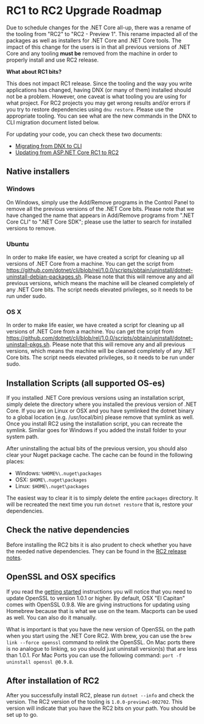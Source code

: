 # RC1 to RC2 Upgrade Roadmap

Due to schedule changes for the .NET Core all-up, there was a rename of the tooling from "RC2" to "RC2 - Preview 1". This rename impacted all of the packages as well as installers for .NET Core and .NET Core tools. The impact of this change for the users is in that all previous versions of .NET Core and any tooling **must be** removed from the machine in order to properly install and use RC2 release.

**What about RC1 bits?**

This does not impact RC1 release. Since the tooling and the way you write applications has changed, having DNX (or many of them) installed should not be a problem. However, one caveat is what tooling you are using for what project. For RC2 projects you may get wrong results and/or errors if you try to restore dependencies using `dnu restore`. Please use the appropriate tooling. You can see what are the new commands in the DNX to CLI migration document listed below.

For updating your code, you can check these two documents:

* [Migrating from DNX to CLI](http://dotnet.github.io/docs/core-concepts/dnx-migration.html)
* [Updating from ASP.NET Core RC1 to RC2]()

## Native installers

### Windows

On Windows, simply use the Add/Remove programs in the Control Panel to remove all the previous versions of the .NET Core bits. Please note that we have changed the name that appears in Add/Remove programs from ".NET Core CLI" to ".NET Core SDK"; please use the latter to search for installed versions to remove.

### Ubuntu

In order to make life easier, we have created a script for cleaning up all versions of .NET Core from a machine. You can get the script from https://github.com/dotnet/cli/blob/rel/1.0.0/scripts/obtain/uninstall/dotnet-uninstall-debian-packages.sh. Please note that this will remove any and all previous versions, which means the machine will be cleaned completely of any .NET Core bits.  The script needs elevated privileges, so it needs to be run under sudo.

### OS X

In order to make life easier, we have created a script for cleaning up all versions of .NET Core from a machine. You can get the script from https://github.com/dotnet/cli/blob/rel/1.0.0/scripts/obtain/uninstall/dotnet-uninstall-pkgs.sh. Please note that this will remove any and all previous versions, which means the machine will be cleaned completely of any .NET Core bits.  The script needs elevated privileges, so it needs to be run under sudo.

## Installation Scripts (all supported OS-es)

If you installed .NET Core previous versions using an installation script, simply delete the directory where you installed the previous version of .NET Core. If you are on Linux or OSX and you have symlinked the dotnet binary to a global location (e.g. /usr/local/bin) please remove that symlink as well. Once you install RC2 using the installation script, you can recreate the symlink. Similar goes for Windows if you added the install folder to your system path.

After uninstalling the actual bits of the previous version, you should also clear your Nuget package cache. The cache can be found in the following places:

* Windows: `%HOME%\.nuget\packages`
* OSX: `$HOME\.nuget\packages`
* Linux: `$HOME\.nuget\packages`

The easiest way to clear it is to simply delete the entire `packages` directory. It will be recreated the next time you run `dotnet restore` that is, restore your dependencies.

## Check the native dependencies

Before installing the RC2 bits it is also prudent to check whether you have the needed native dependencies. They can be found in the [RC2 release notes](Release-Notes-RC2.md).

## OpenSSL and OSX specifics

If you read the [getting started](http://go.microsoft.com/fwlink/?LinkID=798306&clcid=0x409) instructions you will notice that  you need to update OpenSSL to version 1.0.1 or higher. By default, OSX "El Capitan" comes with OpenSSL 0.9.8. We are giving instructions for updating using Homebrew because that is what we use on the team. Macports can be used as well. You can also do it manually. 

What is important is that you have the new version of OpenSSL on the path when you start using the .NET Core RC2. With brew, you can use the `brew link --force openssl` command to relink the OpenSSL. On Mac ports there is no analogue to linking, so you should just uninstall version(s) that are less than 1.0.1. For Mac Ports you can use the following command: `port -f uninstall openssl @0.9.8`. 

## After installation of RC2

After you successfully install RC2, please run `dotnet --info` and check the version. The RC2 version of the tooling is `1.0.0-preview1-002702`. This version will indicate that you have the RC2 bits on your path. You should be set up to go.
